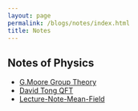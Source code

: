 ```yaml
---
layout: page
permalink: /blogs/notes/index.html
title: Notes
---
```


## Notes of Physics

- [G.Moore Group Theory](https://Peiyuan-Wang.github.io/file/Group_Theory.pdf)
- [David Tong  QFT](https://Peiyuan-Wang.github.io/blogs/notes/QFT)
- [Lecture-Note-Mean-Field](https://Peiyuan-Wang.github.io/blogs/notes/Lecture-Note-Mean-Field)